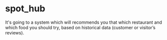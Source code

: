 # spot_hub
It's going to a system which will recommends you that which restaurant and which food you should try, based on historical data (customer or visitor’s reviews).
